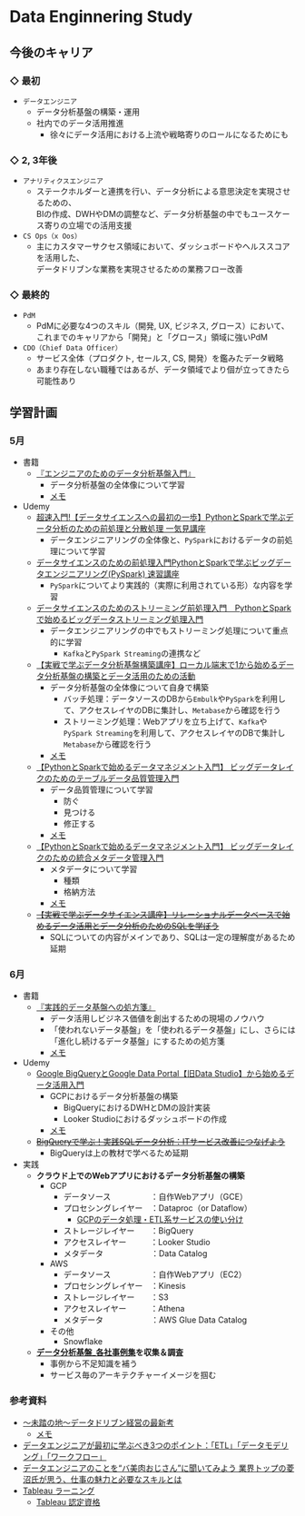 # Data Enginnering Study

## 今後のキャリア
### ◇ 最初
* `データエンジニア`
    * データ分析基盤の構築・運用
    * 社内でのデータ活用推進
        * 徐々にデータ活用における上流や戦略寄りのロールになるためにも

### ◇ 2, 3年後
* `アナリティクスエンジニア`
    * ステークホルダーと連携を行い、データ分析による意思決定を実現させるための、<br>
      BIの作成、DWHやDMの調整など、データ分析基盤の中でもユースケース寄りの立場での活用支援
* `CS Ops（x Oos）`
    * 主にカスタマーサクセス領域において、ダッシュボードやヘルススコアを活用した、<br>
      データドリブンな業務を実現させるための業務フロー改善

### ◇ 最終的
* `PdM`
    * PdMに必要な4つのスキル（開発, UX, ビジネス, グロース）において、<br>
      これまでのキャリアから「開発」と「グロース」領域に強いPdM
* `CDO（Chief Data Officer）`
    * サービス全体（プロダクト, セールス, CS, 開発）を鑑みたデータ戦略
    * あまり存在しない職種ではあるが、データ領域でより個が立ってきたら可能性あり

## 学習計画
### 5月
* 書籍
    * [『エンジニアのためのデータ分析基盤入門』](https://amzn.asia/d/0yDiDoo)
        * データ分析基盤の全体像について学習
        * [メモ](./%E3%82%A8%E3%83%B3%E3%82%B8%E3%83%8B%E3%82%A2%E3%81%AE%E3%81%9F%E3%82%81%E3%81%AE%E3%83%87%E3%83%BC%E3%82%BF%E5%88%86%E6%9E%90%E5%9F%BA%E7%9B%A4%E5%85%A5%E9%96%80.md)
* Udemy
    * [超速入門!【データサイエンスへの最初の一歩】PythonとSparkで学ぶデータ分析のための前処理と分散処理 一気見講座](https://www.udemy.com/course/spark-python-crush-course/)
        * データエンジニアリングの全体像と、`PySpark`におけるデータの前処理について学習
    * [データサイエンスのための前処理入門PythonとSparkで学ぶビッグデータエンジニアリング(PySpark) 速習講座](https://www.udemy.com/course/python-spark-pyspark/)
        * `PySpark`についてより実践的（実際に利用されている形）な内容を学習
    * [データサイエンスのためのストリーミング前処理入門　PythonとSparkで始めるビッグデータストリーミング処理入門](https://www.udemy.com/course/python-spark-streaming/) 
        * データエンジニアリングの中でもストリーミング処理について重点的に学習
            * `Kafka`と`PySpark Streaming`の連携など
    * [【実戦で学ぶデータ分析基盤構築講座】ローカル端末で1から始めるデータ分析基盤の構築とデータ活用のための活動](https://www.udemy.com/course/dataplatform_local/)
        * データ分析基盤の全体像について自身で構築
            * バッチ処理：データソースのDBから`Embulk`や`PySpark`を利用して、アクセスレイヤのDBに集計し、`Metabase`から確認を行う
            * ストリーミング処理：Webアプリを立ち上げて、`Kafka`や`PySpark Streaming`を利用して、アクセスレイヤのDBで集計し`Metabase`から確認を行う
        * [メモ](./%E3%80%90%E5%AE%9F%E6%88%A6%E3%81%A7%E5%AD%A6%E3%81%B6%E3%83%87%E3%83%BC%E3%82%BF%E5%88%86%E6%9E%90%E5%9F%BA%E7%9B%A4%E6%A7%8B%E7%AF%89%E8%AC%9B%E5%BA%A7%E3%80%91%E3%83%AD%E3%83%BC%E3%82%AB%E3%83%AB%E7%AB%AF%E6%9C%AB%E3%81%A71%E3%81%8B%E3%82%89%E5%A7%8B%E3%82%81%E3%82%8B%E3%83%87%E3%83%BC%E3%82%BF%E5%88%86%E6%9E%90%E5%9F%BA%E7%9B%A4%E3%81%AE%E6%A7%8B%E7%AF%89%E3%81%A8%E3%83%87%E3%83%BC%E3%82%BF%E6%B4%BB%E7%94%A8%E3%81%AE%E3%81%9F%E3%82%81%E3%81%AE%E6%B4%BB%E5%8B%95.md)
    * [【PythonとSparkで始めるデータマネジメント入門】 ビッグデータレイクのためのテーブルデータ品質管理入門](https://www.udemy.com/course/python-spark-data-quality/)
        * データ品質管理について学習
            * 防ぐ
            * 見つける
            * 修正する
        * [メモ](./%E3%80%90Python%E3%81%A8Spark%E3%81%A7%E5%A7%8B%E3%82%81%E3%82%8B%E3%83%87%E3%83%BC%E3%82%BF%E3%83%9E%E3%83%8D%E3%82%B8%E3%83%A1%E3%83%B3%E3%83%88%E5%85%A5%E9%96%80%E3%80%91%20%E3%83%93%E3%83%83%E3%82%B0%E3%83%87%E3%83%BC%E3%82%BF%E3%83%AC%E3%82%A4%E3%82%AF%E3%81%AE%E3%81%9F%E3%82%81%E3%81%AE%E3%83%86%E3%83%BC%E3%83%96%E3%83%AB%E3%83%87%E3%83%BC%E3%82%BF%E5%93%81%E8%B3%AA%E7%AE%A1%E7%90%86%E5%85%A5%E9%96%80.md)
    * [【PythonとSparkで始めるデータマネジメント入門】 ビッグデータレイクのための統合メタデータ管理入門](https://www.udemy.com/course/datamanagement-spark-metadata/)
        * メタデータについて学習
            * 種類
            * 格納方法
        * [メモ](./%E3%80%90Python%E3%81%A8Spark%E3%81%A7%E5%A7%8B%E3%82%81%E3%82%8B%E3%83%87%E3%83%BC%E3%82%BF%E3%83%9E%E3%83%8D%E3%82%B8%E3%83%A1%E3%83%B3%E3%83%88%E5%85%A5%E9%96%80%E3%80%91%20%E3%83%93%E3%83%83%E3%82%B0%E3%83%87%E3%83%BC%E3%82%BF%E3%83%AC%E3%82%A4%E3%82%AF%E3%81%AE%E3%81%9F%E3%82%81%E3%81%AE%E7%B5%B1%E5%90%88%E3%83%A1%E3%82%BF%E3%83%87%E3%83%BC%E3%82%BF%E7%AE%A1%E7%90%86%E5%85%A5%E9%96%80.md)
    * ~~[【実戦で学ぶデータサイエンス講座】リレーショナルデータベースで始めるデータ活用とデータ分析のためのSQLを学ぼう](https://www.udemy.com/course/business_sql/)~~
        * SQLについての内容がメインであり、SQLは一定の理解度があるため延期

### 6月
* 書籍
    * [『実践的データ基盤への処方箋』](https://amzn.asia/d/7FBkI6V)
        * データ活用しビジネス価値を創出するための現場のノウハウ
        * 「使われないデータ基盤」を「使われるデータ基盤」にし、さらには「進化し続けるデータ基盤」にするための処方箋
        * [メモ](./%E5%AE%9F%E8%B7%B5%E7%9A%84%E3%83%87%E3%83%BC%E3%82%BF%E5%9F%BA%E7%9B%A4%E3%81%B8%E3%81%AE%E5%87%A6%E6%96%B9%E7%AE%8B.md)
* Udemy
    * [Google BigQueryとGoogle Data Portal【旧Data Studio】から始めるデータ活用入門](https://www.udemy.com/course/bigquery_dataportal_basic/)
        * GCPにおけるデータ分析基盤の構築
            * BigQueryにおけるDWHとDMの設計実装
            * Looker Studioにおけるダッシュボードの作成
        * [メモ](./Google%20BigQuery%E3%81%A8Google%20Data%20Portal%E3%80%90%E6%97%A7Data%20Studio%E3%80%91%E3%81%8B%E3%82%89%E5%A7%8B%E3%82%81%E3%82%8B%E3%83%87%E3%83%BC%E3%82%BF%E6%B4%BB%E7%94%A8%E5%85%A5%E9%96%80.md)
    * ~~[BigQueryで学ぶ！実践SQLデータ分析：ITサービス改善につなげよう](https://www.udemy.com/course/bq-sql-analysis/)~~
        * BigQueryは上の教材で学べるため延期
* 実践
    * **クラウド上でのWebアプリにおけるデータ分析基盤の構築**
        * GCP
            * データソース　　　　　：自作Webアプリ（GCE）
            * プロセシングレイヤー　：Dataproc（or Dataflow）
                * [GCPのデータ処理・ETL系サービスの使い分け](https://qiita.com/tomoyanamekawa/items/e45317bada702159add0)
            * ストレージレイヤー　　：BigQuery
            * アクセスレイヤー　　　：Looker Studio
            * メタデータ　　　　　　：Data Catalog
        * AWS
            * データソース　　　　　：自作Webアプリ（EC2）
            * プロセシングレイヤー　：Kinesis
            * ストレージレイヤー　　：S3
            * アクセスレイヤー　　　：Athena
            * メタデータ　　　　　　：AWS Glue Data Catalog
        * その他
            * Snowflake
    * **[データ分析基盤_各社事例集](https://docs.google.com/document/d/1DYD324wwbWTu5QFk93WcG7pb18XCNw561MBtwO_mVBo/edit?usp=sharing)を収集＆調査**
        * 事例から不足知識を補う
        * サービス毎のアーキテクチャーイメージを掴む

### 参考資料
* [〜未踏の地〜データドリブン経営の最新考](https://blog.trocco.io/event/business_and_data_newspicks_20230530)
    * [メモ](./%E3%80%9C%E6%9C%AA%E8%B8%8F%E3%81%AE%E5%9C%B0%E3%80%9C%E3%83%87%E3%83%BC%E3%82%BF%E3%83%89%E3%83%AA%E3%83%96%E3%83%B3%E7%B5%8C%E5%96%B6%E3%81%AE%E6%9C%80%E6%96%B0%E8%80%83.md)
* [データエンジニアが最初に学ぶべき3つのポイント：「ETL」「データモデリング」「ワークフロー」](https://gihyo.jp/article/2023/06/3things-data-engineer-should-learn-first)
* [データエンジニアのことを“バ美肉おじさん”に聞いてみよう
業界トップの菱沼氏が思う、仕事の魅力と必要なスキルとは](https://logmi.jp/tech/articles/328753)
* [Tableau ラーニング](https://www.tableau.com/ja-jp/learn)
    * [Tableau 認定資格](https://www.tableau.com/ja-jp/learn/certification)